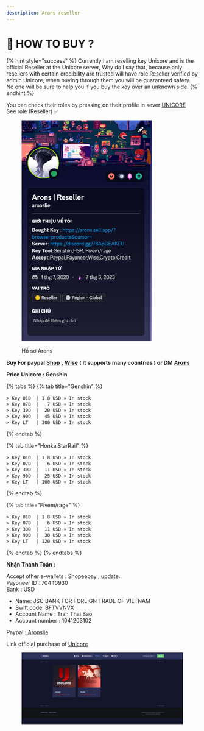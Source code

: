 ```yaml
---
description: Arons reseller
---
```


# 🔑 HOW TO BUY ?

{% hint style="success" %}
Currently I am reselling key Unicore and is the official Reseller at the Unicore server, Why do I say that, because only resellers with certain credibility are trusted will have role Reseller verified by admin Unicore, when buying through them you will be guaranteed safety. No one will be sure to help you if you buy the key over an unknown side.
{% endhint %}

You can check their roles by pressing on their profile in sever [UNICORE](https://discord.gg/zGKJH6EpwZ)\
See role (Reseller) ✅

<figure><img src="../.gitbook/assets/Screenshot 2023-10-03 101959.png" alt=""><figcaption><p>Hồ sơ Arons</p></figcaption></figure>

**Buy For paypal** [**Shop**](https://arons.sell.app/?browse=products\&cursor=) **,** [**Wise**](https://wise.com/invite/dic/tranthaib2) **( It supports many countries ) or DM** [**Arons** ](https://discord.com/users/727853330696634397)

**Price Unicore : Genshin**

{% tabs %}
{% tab title="Genshin" %}
```
> Key 01D  | 1.8 USD » In stock 
> Key 07D  |   7 USD » In stock 
> Key 30D  |  20 USD » In stock 
> Key 90D  |  45 USD » In stock 
> Key LT   | 300 USD » In stock 
```
{% endtab %}

{% tab title="HonkaiStarRail" %}
```
> Key 01D  | 1.8 USD » In stock
> Key 07D  |   6 USD » In stock
> Key 30D  |  11 USD » In stock
> Key 90D  |  25 USD » In stock
> Key LT   | 100 USD » In stock
```
{% endtab %}

{% tab title="Fivem/rage" %}
```
> Key 01D  | 1.8 USD » In stock
> Key 07D  |   6 USD » In stock
> Key 30D  |  11 USD » In stock
> Key 90D  |  30 USD » In stock
> Key LT   | 120 USD » In stock
```
{% endtab %}
{% endtabs %}

**Nhận Thanh Toán :**&#x20;

Accept other e-wallets : Shopeepay , update..\
Payoneer ID : 70440930\
Bank : USD

* Name: JSC BANK FOR FOREIGN TRADE OF VIETNAM
* Swift code: BFTVVNVX
* Account Name : Tran Thai Bao
* Account number : 1041203102

Paypal :[ Aronslie](https://www.paypal.com/paypalme/aronslie)

Link official purchase of [Unicore](https://xennsu.io/store/)

<figure><img src="../.gitbook/assets/image.png" alt=""><figcaption></figcaption></figure>
